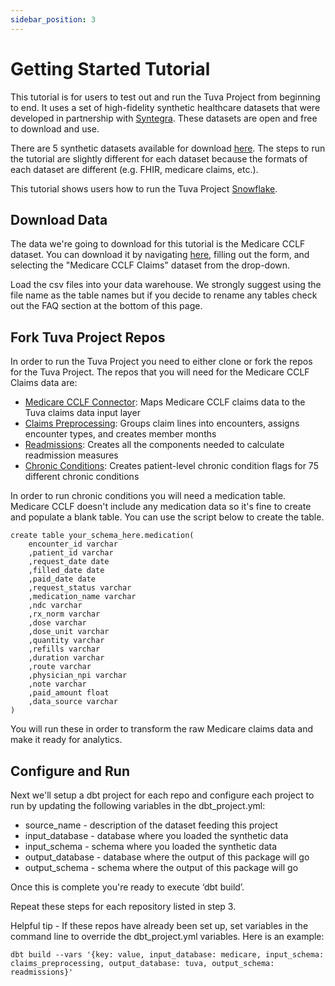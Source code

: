 ```yaml
---
sidebar_position: 3
---
```


# Getting Started Tutorial

This tutorial is for users to test out and run the Tuva Project from beginning to end.  It uses a set of high-fidelity synthetic healthcare datasets that were developed in partnership with [Syntegra](https://www.syntegra.io/).  These datasets are open and free to download and use.

There are 5 synthetic datasets available for download [here](https://www.syntegra.io/try-syntegra-data).  The steps to run the tutorial are slightly different for each dataset because the formats of each dataset are different (e.g. FHIR, medicare claims, etc.).

This tutorial shows users how to run the Tuva Project [Snowflake](https://www.snowflake.com/).

## Download Data
The data we're going to download for this tutorial is the Medicare CCLF dataset.  You can download it by navigating [here](https://www.syntegra.io/try-syntegra-data), filling out the form, and selecting the "Medicare CCLF Claims" dataset from the drop-down.

Load the csv files into your data warehouse.  We strongly suggest using the file name as the table names but if you decide to rename any tables check out the FAQ section at the bottom of this page.

## Fork Tuva Project Repos
In order to run the Tuva Project you need to either clone or fork the repos for the Tuva Project.  The repos that you will need for the Medicare CCLF Claims data are:
- [Medicare CCLF Connector](https://github.com/tuva-health/medicare_cclf_connector): Maps Medicare CCLF claims data to the Tuva claims data input layer
- [Claims Preprocessing](https://github.com/tuva-health/claims_preprocessing_snowflake): Groups claim lines into encounters, assigns encounter types, and creates member months
- [Readmissions](https://github.com/tuva-health/readmissions): Creates all the components needed to calculate readmission measures
- [Chronic Conditions](https://github.com/tuva-health/chronic_conditions): Creates patient-level chronic condition flags for 75 different chronic conditions

In order to run chronic conditions you will need a medication table.  Medicare CCLF doesn't include any medication data so it's fine to create and populate a blank table.  You can use the script below to create the table.

```
create table your_schema_here.medication(
	encounter_id varchar
	,patient_id varchar
	,request_date date
	,filled_date date
	,paid_date date
	,request_status varchar
	,medication_name varchar
	,ndc varchar
	,rx_norm varchar
	,dose varchar
	,dose_unit varchar
	,quantity varchar
	,refills varchar
	,duration varchar
	,route varchar
	,physician_npi varchar
	,note varchar
	,paid_amount float
	,data_source varchar
)  
```

You will run these in order to transform the raw Medicare claims data and make it ready for analytics.

## Configure and Run
Next we'll setup a dbt project for each repo and configure each project to run by updating the following variables in the dbt_project.yml:
- source_name - description of the dataset feeding this project
- input_database - database where you loaded the synthetic data
- input_schema - schema where you loaded the synthetic data
- output_database - database where the output of this package will go
- output_schema - schema where the output of this package will go

Once this is complete you're ready to execute ‘dbt build’.

Repeat these steps for each repository listed in step 3.  

Helpful tip - If these repos have already been set up, set variables in the command line to override the dbt_project.yml variables.  Here is an example:
```
dbt build --vars '{key: value, input_database: medicare, input_schema: claims_preprocessing, output_database: tuva, output_schema: readmissions}'
```
